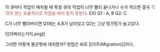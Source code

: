 각 큐마다 작업이 배치될 때 특정 큐의 작업이 너무 빨리 끝나거나 수가 적으면 결국 
<font color="#c0504d">각각의 큐는 효율적으로 작업을 배치 받지 못한다</font>.
EX) Q1 : A, B  Q2: C

C가 너무 빨라버리면 Q1에는 A,B가 남아있고 Q2는 그냥 띵가띵가 놀고있다.

![[어쩌라는거지.png]]

그러면 어떻게 불균형에 데처할까? 방법은 바로
[[이주(Migration)]]이다.
